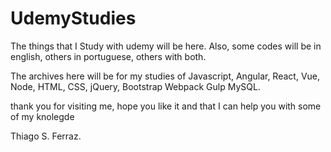 # UdemyStudies
The things that I Study with udemy will be here. Also, some codes will be in english, others in portuguese, others with both.

The archives here will be for my studies of Javascript, Angular, React, Vue, Node, HTML, CSS, jQuery, Bootstrap Webpack Gulp MySQL.

thank you for visiting me, hope you like it and that I can help you with some of my knolegde 


Thiago S. Ferraz.
